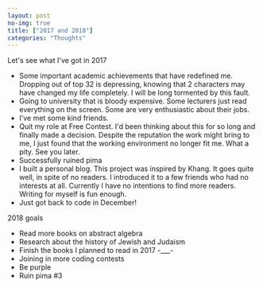 ```yaml
---
layout: post
no-img: true
title: ["2017 and 2018"]
categories: "Thoughts"
---
```


Let's see what I've got in 2017

- Some important academic achievements that have redefined me. Dropping out of top 32 is depressing, knowing that 2 characters may have changed my life completely. I will be long tormented by this fault.
- Going to university that is bloody expensive. Some lecturers just read everything on the screen. Some are very enthusiastic about their jobs.
- I've met some kind friends.
- Quit my role at Free Contest. I'd been thinking about this for so long and finally made a decision. Despite the reputation the work might bring to me, I just found that the working environment no longer fit me. What a pity. See you later.
- Successfully ruined pima
- I built a personal blog. This project was inspired by Khang. It goes quite well, in spite of no readers. I introduced it to a few friends who had no interests at all. Currently I have no intentions to find more readers. Writing for myself is fun enough.
- Just got back to code in December!

2018 goals

- Read more books on abstract algebra
- Research about the history of Jewish and Judaism
- Finish the books I planned to read in 2017 -___-
- Joining in more coding contests
- Be purple
- Ruin pima #3
